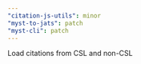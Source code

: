 ```yaml
---
"citation-js-utils": minor
"myst-to-jats": patch
"myst-cli": patch
---
```


Load citations from CSL and non-CSL
